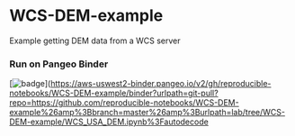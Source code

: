 # WCS-DEM-example
Example getting DEM data from a WCS server

### Run on Pangeo Binder
[![badge](https://img.shields.io/static/v1.svg?logo=Jupyter&label=Pangeo+Binder&message=AWS+us-west-2&color=green)](https://aws-uswest2-binder.pangeo.io/v2/gh/reproducible-notebooks/WCS-DEM-example/binder?urlpath=git-pull?repo=https://github.com/reproducible-notebooks/WCS-DEM-example%26amp%3Bbranch=master%26amp%3Burlpath=lab/tree/WCS-DEM-example/WCS_USA_DEM.ipynb%3Fautodecode
